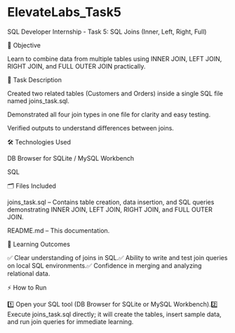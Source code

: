# ElevateLabs_Task5
SQL Developer Internship - Task 5: SQL Joins (Inner, Left, Right, Full)

📌 Objective

Learn to combine data from multiple tables using INNER JOIN, LEFT JOIN, RIGHT JOIN, and FULL OUTER JOIN practically.

📂 Task Description

Created two related tables (Customers and Orders) inside a single SQL file named joins_task.sql.

Demonstrated all four join types in one file for clarity and easy testing.

Verified outputs to understand differences between joins.

🛠️ Technologies Used

DB Browser for SQLite / MySQL Workbench

SQL

🗂️ Files Included

joins_task.sql – Contains table creation, data insertion, and SQL queries demonstrating INNER JOIN, LEFT JOIN, RIGHT JOIN, and FULL OUTER JOIN.

README.md – This documentation.

🧩 Learning Outcomes

✅ Clear understanding of joins in SQL.✅ Ability to write and test join queries on local SQL environments.✅ Confidence in merging and analyzing relational data.

⚡ How to Run

1️⃣ Open your SQL tool (DB Browser for SQLite or MySQL Workbench).2️⃣ Execute joins_task.sql directly; it will create the tables, insert sample data, and run join queries for immediate learning.
